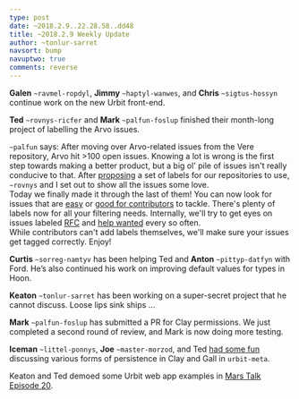```yaml
---
type: post
date: ~2018.2.9..22.28.58..dd48
title: ~2018.2.9 Weekly Update
author: ~tonlur-sarret
navsort: bump
navuptwo: true
comments: reverse
---
```


**Galen** `~ravmel-ropdyl`, **Jimmy** `~haptyl-wanwes`, and **Chris** `~sigtus-hossyn` continue work on the new Urbit front-end.

**Ted** `~rovnys-ricfer` and **Mark** `~palfun-foslup` finished their month-long project of labelling the Arvo issues.

`~palfun` says:
After moving over Arvo-related issues from the Vere repository, Arvo hit >100 open issues. Knowing a lot is wrong is the first step towards making a better product, but a big ol' pile of issues isn't really conducive to that. After [proposing](https://github.com/urbit/arvo/issues/572) a set of labels for our repositories to use, `~rovnys` and I set out to show all the issues some love.  
Today we finally made it through the last of them! You can now look for issues that are [easy](https://github.com/urbit/arvo/issues?q=is%3Aissue+is%3Aopen+label%3A%22difficulty+low%22) or [good for contributors](https://github.com/urbit/arvo/issues?q=is%3Aissue+is%3Aopen+label%3A%22good+contributor+issue%22) to tackle. There's plenty of labels now for all your filtering needs. Internally, we'll try to get eyes on issues labeled [RFC](https://github.com/urbit/arvo/issues?q=is%3Aissue+is%3Aopen+label%3A%22request+for+comments%22) and [help wanted](https://github.com/urbit/arvo/issues?q=is%3Aissue+is%3Aopen+label%3A%22help+wanted%22) every so often.  
While contributors can't add labels themselves, we'll make sure your issues get tagged correctly. Enjoy!

**Curtis** `~sorreg-namtyv` has been helping Ted and **Anton** `~pittyp-datfyn` with Ford. He’s also continued his work on improving default values for types in Hoon.

**Keaton** `~tonlur-sarret` has been working on a super-secret project that he cannot discuss. Loose lips sink ships ...

**Mark** `~palfun-foslup` has submitted a PR for Clay permissions. We just completed a second round of review, and Mark is now doing more testing.

**Iceman** `~littel-ponnys`, **Joe** `~master-morzod`, and Ted [had some fun](https://fora.urbit.org/posts/~2018.2.9..21.50.49..709f~/) discussing various forms of persistence in Clay and Gall in `urbit-meta`.

Keaton and Ted demoed some Urbit web app examples in [Mars Talk Episode 20](https://www.youtube.com/watch?v=emWy1Afe4qY).